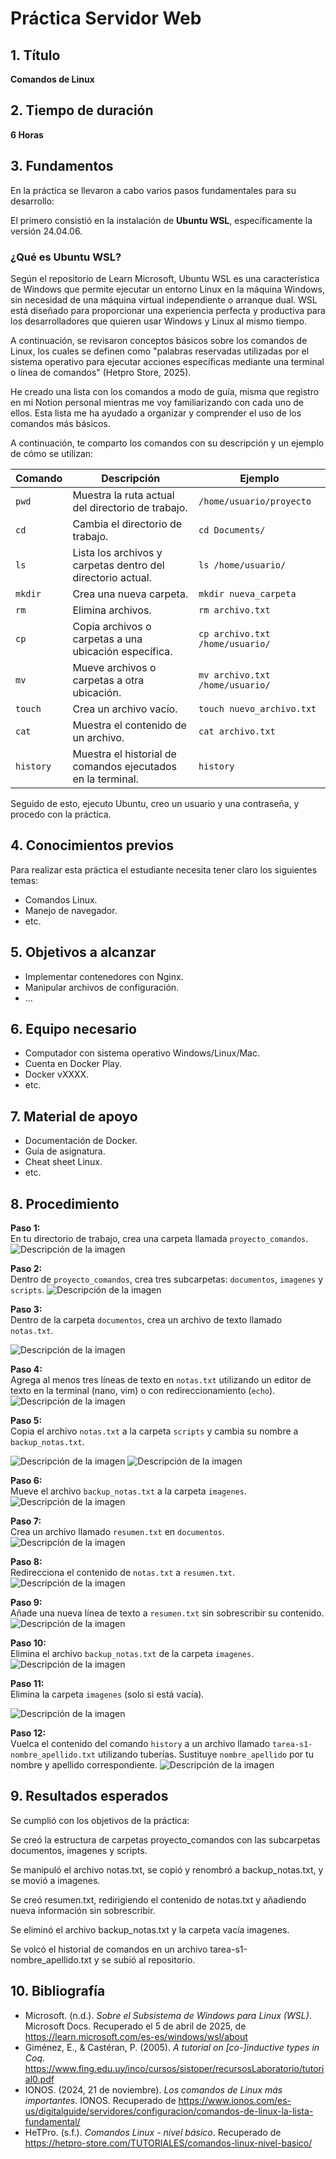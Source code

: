 # Práctica Servidor Web

## 1. Título

**Comandos de Linux**

## 2. Tiempo de duración

**6 Horas**

## 3. Fundamentos

En la práctica se llevaron a cabo varios pasos fundamentales para su desarrollo:

El primero consistió en la instalación de **Ubuntu WSL**, específicamente la versión 24.04.06.

### ¿Qué es Ubuntu WSL?

Según el repositorio de Learn Microsoft, Ubuntu WSL es una característica de Windows que permite ejecutar un entorno Linux en la máquina Windows, sin necesidad de una máquina virtual independiente o arranque dual. WSL está diseñado para proporcionar una experiencia perfecta y productiva para los desarrolladores que quieren usar Windows y Linux al mismo tiempo.

A continuación, se revisaron conceptos básicos sobre los comandos de Linux, los cuales se definen como "palabras reservadas utilizadas por el sistema operativo para ejecutar acciones específicas mediante una terminal o línea de comandos" (Hetpro Store, 2025).

He creado una lista con los comandos a modo de guía, misma que registro en mi Notion personal mientras me voy familiarizando con cada uno de ellos. Esta lista me ha ayudado a organizar y comprender el uso de los comandos más básicos.

A continuación, te comparto los comandos con su descripción y un ejemplo de cómo se utilizan:

| Comando  | Descripción                                                  | Ejemplo                          |
|----------|--------------------------------------------------------------|----------------------------------|
| `pwd`    | Muestra la ruta actual del directorio de trabajo.           | `/home/usuario/proyecto`        |
| `cd`     | Cambia el directorio de trabajo.                            | `cd Documents/`                 |
| `ls`     | Lista los archivos y carpetas dentro del directorio actual. | `ls /home/usuario/`             |
| `mkdir`  | Crea una nueva carpeta.                                     | `mkdir nueva_carpeta`           |
| `rm`     | Elimina archivos.                                           | `rm archivo.txt`                |
| `cp`     | Copia archivos o carpetas a una ubicación específica.       | `cp archivo.txt /home/usuario/` |
| `mv`     | Mueve archivos o carpetas a otra ubicación.                 | `mv archivo.txt /home/usuario/` |
| `touch`  | Crea un archivo vacío.                                      | `touch nuevo_archivo.txt`       |
| `cat`    | Muestra el contenido de un archivo.                         | `cat archivo.txt`               |
| `history`| Muestra el historial de comandos ejecutados en la terminal. | `history`                        |

Seguido de esto, ejecuto Ubuntu, creo un usuario y una contraseña, y procedo con la práctica.
## 4. Conocimientos previos

Para realizar esta práctica el estudiante necesita tener claro los siguientes temas:

- Comandos Linux.
- Manejo de navegador.
- etc.

## 5. Objetivos a alcanzar

- Implementar contenedores con Nginx.
- Manipular archivos de configuración.
- ...

## 6. Equipo necesario

- Computador con sistema operativo Windows/Linux/Mac.
- Cuenta en Docker Play.
- Docker vXXXX.
- etc.

## 7. Material de apoyo

- Documentación de Docker.
- Guía de asignatura.
- Cheat sheet Linux.
- etc.
  
## 8. Procedimiento

**Paso 1:**  
En tu directorio de trabajo, crea una carpeta llamada `proyecto_comandos`.
![Descripción de la imagen](https://github.com/Edissonfierro/Comandoslinux/blob/main/1.jpg?raw=true)



**Paso 2:**  
Dentro de `proyecto_comandos`, crea tres subcarpetas: `documentos`, `imagenes` y `scripts`.
![Descripción de la imagen](https://github.com/Edissonfierro/Comandoslinux/blob/main/2.jpg?raw=true)

**Paso 3:**  
Dentro de la carpeta `documentos`, crea un archivo de texto llamado `notas.txt`.

![Descripción de la imagen](https://github.com/Edissonfierro/Comandoslinux/blob/main/3.jpg?raw=true)

**Paso 4:**  
Agrega al menos tres líneas de texto en `notas.txt` utilizando un editor de texto en la terminal (nano, vim) o con redireccionamiento (`echo`).
![Descripción de la imagen](https://github.com/Edissonfierro/Comandoslinux/blob/main/4.jpg?raw=true)

**Paso 5:**  
Copia el archivo `notas.txt` a la carpeta `scripts` y cambia su nombre a `backup_notas.txt`.

![Descripción de la imagen](https://github.com/Edissonfierro/Comandoslinux/blob/main/5.1.jpg?raw=true)
![Descripción de la imagen](https://github.com/Edissonfierro/Comandoslinux/blob/main/5.2.jpg?raw=true)

**Paso 6:**  
Mueve el archivo `backup_notas.txt` a la carpeta `imagenes`.
![Descripción de la imagen](https://github.com/Edissonfierro/Comandoslinux/blob/main/6.jpg?raw=true)

**Paso 7:**  
Crea un archivo llamado `resumen.txt` en `documentos`.
![Descripción de la imagen](https://github.com/Edissonfierro/Comandoslinux/blob/main/7.jpg?raw=true)

**Paso 8:**  
Redirecciona el contenido de `notas.txt` a `resumen.txt`.
![Descripción de la imagen](https://github.com/Edissonfierro/Comandoslinux/blob/main/8.jpg?raw=true)


**Paso 9:**  
Añade una nueva línea de texto a `resumen.txt` sin sobrescribir su contenido.
![Descripción de la imagen](https://github.com/Edissonfierro/Comandoslinux/blob/main/9.jpg?raw=true)

**Paso 10:**  
Elimina el archivo `backup_notas.txt` de la carpeta `imagenes`.
![Descripción de la imagen](https://github.com/Edissonfierro/Comandoslinux/blob/main/10.jpg?raw=true)


**Paso 11:**  
Elimina la carpeta `imagenes` (solo si está vacía).

![Descripción de la imagen](https://github.com/Edissonfierro/Comandoslinux/blob/main/11.jpg?raw=true)


**Paso 12:**  
Vuelca el contenido del comando `history` a un archivo llamado `tarea-s1-nombre_apellido.txt` utilizando tuberías. Sustituye `nombre_apellido` por tu nombre y apellido correspondiente.
![Descripción de la imagen](https://github.com/Edissonfierro/Comandoslinux/blob/main/12.jpg?raw=true)


## 9. Resultados esperados

Se cumplió con los objetivos de la práctica:

Se creó la estructura de carpetas proyecto_comandos con las subcarpetas documentos, imagenes y scripts.

Se manipuló el archivo notas.txt, se copió y renombró a backup_notas.txt, y se movió a imagenes.

Se creó resumen.txt, redirigiendo el contenido de notas.txt y añadiendo nueva información sin sobrescribir.

Se eliminó el archivo backup_notas.txt y la carpeta vacía imagenes.

Se volcó el historial de comandos en un archivo tarea-s1-nombre_apellido.txt y se subió al repositorio.



## 10. Bibliografía

- Microsoft. (n.d.). *Sobre el Subsistema de Windows para Linux (WSL)*. Microsoft Docs. Recuperado el 5 de abril de 2025, de https://learn.microsoft.com/es-es/windows/wsl/about
- Giménez, E., & Castéran, P. (2005). *A tutorial on [co-]inductive types in Coq*. https://www.fing.edu.uy/inco/cursos/sistoper/recursosLaboratorio/tutorial0.pdf
- IONOS. (2024, 21 de noviembre). *Los comandos de Linux más importantes*. IONOS. Recuperado de https://www.ionos.com/es-us/digitalguide/servidores/configuracion/comandos-de-linux-la-lista-fundamental/
- HeTPro. (s.f.). *Comandos Linux - nivel básico*. Recuperado de https://hetpro-store.com/TUTORIALES/comandos-linux-nivel-basico/
